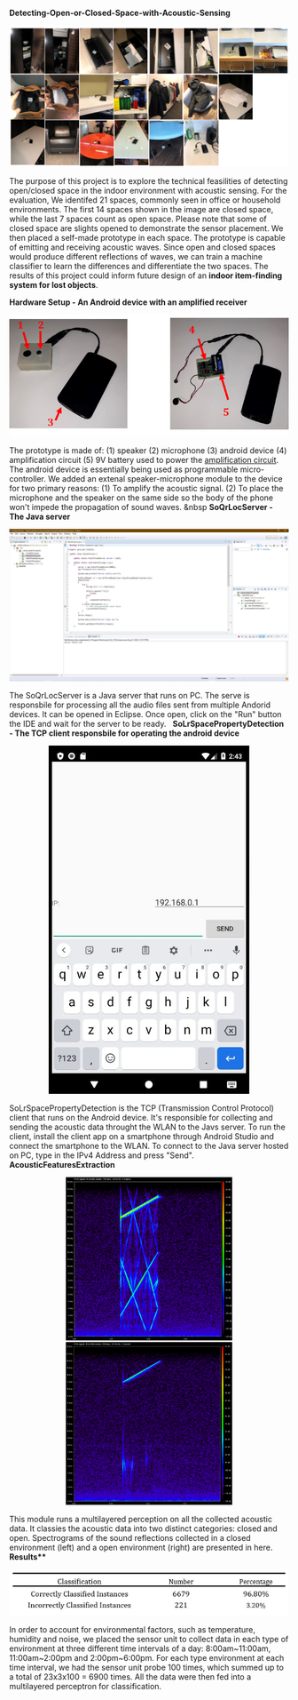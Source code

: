 <b>Detecting-Open-or-Closed-Space-with-Acoustic-Sensing</b>

<p align="center">
  <img src="Images/spaces.png">
</p>

The purpose of this project is to explore the technical feasilities of detecting open/closed space in the indoor environment with acoustic sensing. For the evaluation, We identifed 21 spaces, commonly seen in office or household environments. The first 14 spaces shown in the image are closed space, while the last 7 spaces count as open space. Please note that some of closed space are slights opened to demonstrate the sensor placement. We then placed a self-made prototype in each space. The prototype is capable of emitting and receiving acoustic waves. Since open and closed spaces would produce different reflections of waves, we can train a machine classifier to learn the differences and differentiate the two spaces. The results of this project could inform future design of an <b>indoor item-finding system for lost objects</b>. 

<b>Hardware Setup - An Android device with an amplified receiver</b>
<p align="center">
  <img src="Images/open_space.png">
</p>

The prototype is made of: (1) speaker (2) microphone (3) android device (4) amplification circuit (5) 9V battery used to power the <a href="http://afrotechmods.com/tutorials/2017/01/17/how-to-make-a-simple-1-watt-audio-amplifier-lm386-based/">amplification circuit</a>.
The android device is essentially being used as programmable micro-controller. We added an extenal speaker-microphone module to the device for two primary reasons: (1) To amplify the acoustic signal. (2) To place the microphone and the speaker on the same side so the body of the phone won't impede the propagation of sound waves. 
&nbsp
<b>SoQrLocServer - The Java server</b> 
<p align="center">
  <img src="Images/server.JPG">
</p>
The SoQrLocServer is a Java server that runs on PC. The serve is responsbile for processing all the audio files sent from multiple Andorid devices. It can be opened in Eclipse. Once open, click on the "Run" button the IDE and wait for the server to be ready. 
&nbsp
<b>SoLrSpacePropertyDetection - The TCP client responsbile for operating the android device</b>
<p align="center">
  <img src="Images/client2.JPG">
</p>
SoLrSpacePropertyDetection is the TCP (Transmission Control Protocol) client that runs on the Android device. It's responsible for collecting and sending the acoustic data throught the WLAN to the Javs server. To run the client, install the client app on a smartphone through Android Studio and connect the smartphone to the WLAN. To connect to the Java server hosted on PC, type in the IPv4 Address and press "Send". 
&nbsp
<b>AcousticFeaturesExtraction</b> 
<p align="center">
  <img src="Images/closed.png" width = "300px">
  <img src="Images/open.png" width = "300px">
</p>
This module runs a multilayered perception on all the collected acoustic data. It classies the acoustic data into two distinct categories: closed and open. Spectrograms of the sound reflections collected in a closed environment (left) and a open environment (right) are presented in here.
&nbsp
<b>Results**</b>
<p align="center">
  <img src="Images/accuracy.JPG">
</p>
In order to account for environmental factors, such as temperature, humidity and noise, we placed the sensor unit to collect data in each type of environment at three different time intervals of a day: 8:00am~11:00am, 11:00am~2:00pm and 2:00pm~6:00pm.  For each type environment at each time interval, we had the sensor unit probe 100 times, which summed up to a total of 23x3x100 = 6900 times. All the data were then fed into a multilayered perceptron for classification. 
